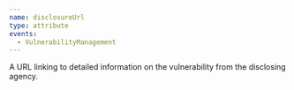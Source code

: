 ```yaml
---
name: disclosureUrl
type: attribute
events:
  - VulnerabilityManagement
---
```


A URL linking to detailed information on the vulnerability from the disclosing agency.

